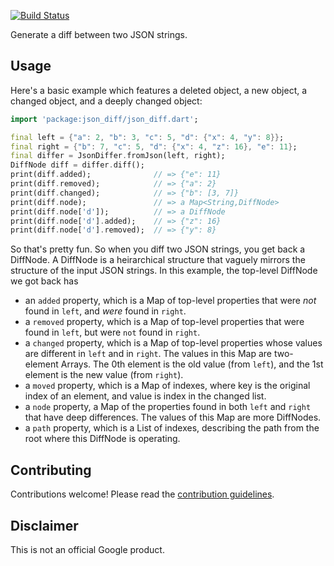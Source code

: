 [![Build Status](https://github.com/dart-lang/markdown/workflows/Dart%20CI/badge.svg)](https://github.com/dart-lang/markdown/actions?query=workflow%3A"Dart+CI"+branch%3Amaster)

Generate a diff between two JSON strings.

Usage
-----

Here's a basic example which features a deleted object, a new object, a changed
object, and a deeply changed object:

```dart
import 'package:json_diff/json_diff.dart';

final left = {"a": 2, "b": 3, "c": 5, "d": {"x": 4, "y": 8}};
final right = {"b": 7, "c": 5, "d": {"x": 4, "z": 16}, "e": 11};
final differ = JsonDiffer.fromJson(left, right);
DiffNode diff = differ.diff();
print(diff.added);              // => {"e": 11}
print(diff.removed);            // => {"a": 2}
print(diff.changed);            // => {"b": [3, 7]}
print(diff.node);               // => a Map<String,DiffNode>
print(diff.node['d']);          // => a DiffNode
print(diff.node['d'].added);    // => {"z": 16}
print(diff.node['d'].removed);  // => {"y": 8}
```

So that's pretty fun. So when you diff two JSON strings, you get back a
DiffNode. A DiffNode is a heirarchical structure that vaguely mirrors the
structure of the input JSON strings. In this example, the top-level DiffNode we
got back has

* an `added` property, which is a Map of top-level properties that
  were _not_ found in `left`, and _were_ found in `right`.
* a `removed` property, which is a Map of top-level properties that were found
  in `left`, but were `not` found in `right`.
* a `changed` property, which is a Map of top-level properties whose values are
  different in `left` and in `right`. The values in this Map are two-element
  Arrays. The 0th element is the old value (from `left`), and the 1st element
  is the new value (from `right`).
* a `moved` property, which is a Map of indexes, where key is the original index 
  of an element, and value is index in the changed list.
* a `node` property, a Map of the properties found in both `left` and `right`
  that have deep differences. The values of this Map are more DiffNodes.
* a `path` property, which is a List of indexes, describing the path from the root
  where this DiffNode is operating.

Contributing
------------

Contributions welcome! Please read the
[contribution guidelines](CONTRIBUTING.md).

Disclaimer
----------

This is not an official Google product.
